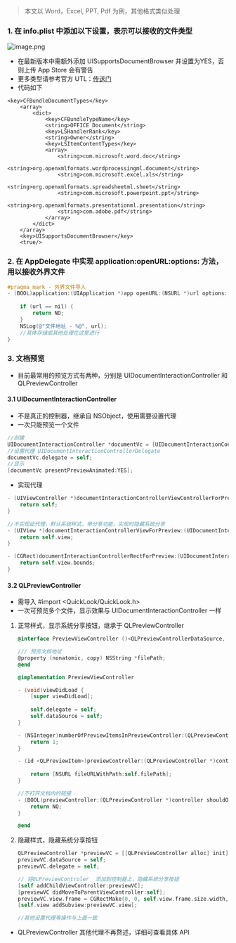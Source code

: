 > 本文以 Word，Excel, PPT, Pdf 为例，其他格式类似处理

### 1. 在 info.plist 中添加以下设置，表示可以接收的文件类型

![image.png](https://tva1.sinaimg.cn/large/006y8mN6gy1g8qtucqtofj30yg0cc0wk.jpg)

- 在最新版本中需额外添加 UISupportsDocumentBrowser 并设置为YES，否则上传 App Store 会有警告
- 更多类型请参考官方 UTL：[传送门](https://developer.apple.com/library/archive/documentation/Miscellaneous/Reference/UTIRef/Articles/System-DeclaredUniformTypeIdentifiers.html)
- 代码如下

```
<key>CFBundleDocumentTypes</key>
	<array>
		<dict>
			<key>CFBundleTypeName</key>
			<string>OFFICE Document</string>
			<key>LSHandlerRank</key>
			<string>Owner</string>
			<key>LSItemContentTypes</key>
			<array>
				<string>com.microsoft.word.doc</string>
				<string>org.openxmlformats.wordprocessingml.document</string>
				<string>com.microsoft.excel.xls</string>
				<string>org.openxmlformats.spreadsheetml.sheet</string>
				<string>com.microsoft.powerpoint.ppt</string>
				<string>org.openxmlformats.presentationml.presentation</string>
				<string>com.adobe.pdf</string>
			</array>
		</dict>
	</array>
	<key>UISupportsDocumentBrowser</key>
	<true/>
```

### 2. 在 AppDelegate 中实现 application:openURL:options: 方法，用以接收外界文件

```objective-c
#pragma mark - 外界文件导入
- (BOOL)application:(UIApplication *)app openURL:(NSURL *)url options:(NSDictionary<UIApplicationOpenURLOptionsKey,id> *)options {
    
    if (url == nil) {
        return NO;
    }
    NSLog(@"文件地址 - %@", url);
    //具体存储或其他处理在这里进行
}
```

### 3. 文档预览

- 目前最常用的预览方式有两种，分别是 UIDocumentInteractionController 和 QLPreviewController

#### 3.1 UIDocumentInteractionController

- 不是真正的控制器，继承自 NSObject，使用需要设置代理
- 一次只能预览一个文件

```objective-c
//创建
UIDocumentInteractionController *documentVc = [UIDocumentInteractionController interactionControllerWithURL:url];
//设置代理 UIDocumentInteractionControllerDelegate
documentVc.delegate = self;
//显示
[documentVc presentPreviewAnimated:YES];
```

- 实现代理

```objective-c
- (UIViewController *)documentInteractionControllerViewControllerForPreview:(UIDocumentInteractionController *)controller{
    return self;
}

//不实现此代理，默认系统样式，带分享功能，实现时隐藏系统分享
- (UIView *)documentInteractionControllerViewForPreview:(UIDocumentInteractionController *)controller{
    return self.view;
}

- (CGRect)documentInteractionControllerRectForPreview:(UIDocumentInteractionController *)controller{
    return self.view.bounds;
}
```

#### 3.2 QLPreviewController

- 需导入 \#import <QuickLook/QuickLook.h>
- 一次可预览多个文件，显示效果与 UIDocumentInteractionController 一样

1. 正常样式，显示系统分享按钮，继承于 QLPreviewController

    ```objective-c
    @interface PreviewViewController ()<QLPreviewControllerDataSource, QLPreviewControllerDelegate>
    
    /// 预览文档地址
    @property (nonatomic, copy) NSString *filePath;
    @end
    
    @implementation PreviewViewController
    
    - (void)viewDidLoad {
        [super viewDidLoad];
        
        self.delegate = self;
        self.dataSource = self;
    }
    
    - (NSInteger)numberOfPreviewItemsInPreviewController:(QLPreviewController *)controller {
        return 1;
    }
    
    - (id <QLPreviewItem>)previewController:(QLPreviewController *)controller previewItemAtIndex:(NSInteger)index {
        
        return [NSURL fileURLWithPath:self.filePath];
    }
    
    //不打开文档内的链接
    - (BOOL)previewController:(QLPreviewController *)controller shouldOpenURL:(NSURL *)url forPreviewItem:(id<QLPreviewItem>)item {
        return NO;
    }
    
    @end
    ```

2. 隐藏样式，隐藏系统分享按钮

    ```objective-c
    QLPreviewController *previewVC = [[QLPreviewController alloc] init];
    previewVC.dataSource = self;
    previewVC.delegate = self;
    
    // 将QLPreviewControler  添加到控制器上，隐藏系统分享按钮
    [self addChildViewController:previewVC];
    [previewVC didMoveToParentViewController:self];
    previewVC.view.frame = CGRectMake(0, 0, self.view.frame.size.width, self.view.frame.size.height);
    [self.view addSubview:previewVC.view];
    
    //其他设置代理等操作与上面一致
    ```

- QLPreviewController 其他代理不再赘述，详细可查看具体 API